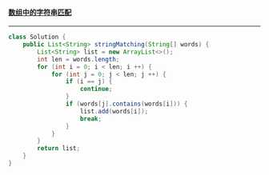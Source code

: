 #### <a href="https://leetcode.cn/problems/string-matching-in-an-array/">数组中的字符串匹配</a>

----------------

```java
class Solution {
    public List<String> stringMatching(String[] words) {
        List<String> list = new ArrayList<>();
        int len = words.length;
        for (int i = 0; i < len; i ++) {
            for (int j = 0; j < len; j ++) {
                if (i == j) {
                    continue;
                }
                if (words[j].contains(words[i])) {
                    list.add(words[i]);
                    break;
                }
            }
        }
        return list;
    }
}
```

